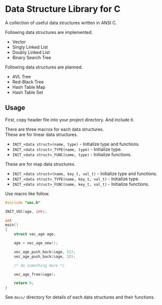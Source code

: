 Data Structure Library for C
============================

A collection of useful data structures written in ANSI C.  

Following data structures are implemented.
* Vector
* Singly Linked List
* Doubly Linked List
* Binary Search Tree

Following data structures are planned.
* AVL Tree
* Red-Black Tree
* Hash Table Map
* Hash Table Set

Usage
-----

First, copy header file into your project directory. And include it.

There are three macros for each data structures.  
These are for linear data structures.
* `INIT_<data struct>(name, type)` - Initialize type and functions.
* `INIT_<data struct>_TYPE(name, type)` - Initialize type.
* `INIT_<data struct>_FUNC(name, type)` - Initialize functions.

These are for map data structures.
* `INIT_<data struct>(name, key_t, val_t)` - Initialize type and functions.
* `INIT_<data struct>_TYPE(name, key_t, val_t)` - Initialize type.
* `INIT_<data struct>_FUNC(name, key_t, val_t)` - Initialize functions.

Use macro like follow.

```c
#include "vec.h"

INIT_VEC(age, int);

int
main()
{
	struct vec_age age;

	age = vec_age_new();

	vec_age_push_back(&age, 21);
	vec_age_push_back(&age, 32);

	/* do something more */

	vec_age_free(&age);

	return 0;
}
```

See `docs/` directory for details of each data structures and their functions.
